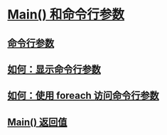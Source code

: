 # [Main() 和命令行参数](index.md)
## [命令行参数](command-line-arguments.md)
## [如何：显示命令行参数](how-to-display-command-line-arguments.md)
## [如何：使用 foreach 访问命令行参数](how-to-access-command-line-arguments-using-foreach.md)
## [Main() 返回值](main-return-values.md)
